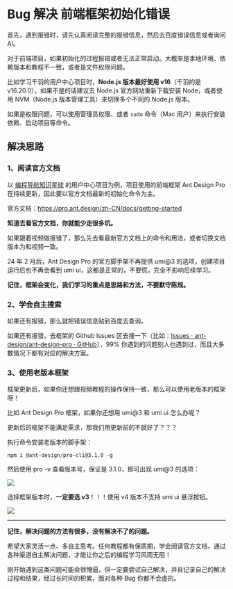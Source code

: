 # Bug 解决  前端框架初始化错误

首先，遇到报错时，请先认真阅读完整的报错信息，然后去百度错误信息或者询问 AI。

对于前端项目，如果初始化的过程报错或者无法正常启动。大概率是本地环境、依赖版本和教程不一致，或者是文件权限问题。

比如学习千羽的用户中心项目时，**Node.js 版本最好使用 v16**（千羽的是 v16.20.0），如果不是的话建议去 Node.js 官方网站重新下载安装 Node，或者使用 NVM（Node.js 版本管理工具）来切换多个不同的 Node.js 版本。

如果是权限问题，可以使用管理员权限、或者 `sudo` 命令（Mac 用户）来执行安装依赖、启动项目等命令。



## 解决思路

### 1、阅读官方文档

以 [编程导航知识星球](https://yuyuanweb.feishu.cn/wiki/VC1qwmX9diCBK3kidyec74vFnde) 的用户中心项目为例，项目使用的前端框架 Ant Design Pro 在持续更新，因此要以官方文档最新的初始化命令为主。

官方文档：https://pro.ant.design/zh-CN/docs/getting-started

**知道去看官方文档，你就能少走很多坑。**

如果跟着视频做报错了，那么先去看最新官方文档上的命令和用法，或者切换文档版本为和视频一致。

24 年 2 月后，Ant Design Pro 的官方脚手架不再提供 umi@3 的选项，创建项目运行后也不再会看到 umi ui，这都是正常的，不要慌，完全不影响后续学习。

**记住，框架会变化，我们学习的重点是思路和方法，不要默守陈规。**



### 2、学会自主搜索

如果还有报错，那么就把错误信息贴到百度去查询。

如果还有报错，去框架的 Github Issues 区去搜一下（比如：[Issues · ant-design/ant-design-pro · GitHub](https://github.com/ant-design/ant-design-pro/issues)），99% 你遇到的问题别人也遇到过，而且大多数情况下都有对应的解决方案。



### 3、使用老版本框架

框架更新后，如果你还想跟视频教程的操作保持一致，那么可以使用老版本的框架呀！

比如 Ant Design Pro 框架，如果你还想用 umi@3 和 umi ui 怎么办呢？

更新后的框架不能满足需求，那我们用更新前的不就好了？？？

执行命令安装老版本的脚手架：

```shell
npm i @ant-design/pro-cli@3.1.0 -g
```



然后使用 pro -v 查看版本号，保证是 3.1.0，即可出现 umi@3 的选项：

![](https://pic.yupi.icu/5563/202404161728141.png)



选择框架版本时，**一定要选 v3**！！！使用 v4 版本不支持 umi ui 悬浮按钮。

![](https://pic.yupi.icu/5563/202404161728109.png)



------



**记住，解决问题的方法有很多，没有解决不了的问题。**

希望大家灵活一点、多自主思考。任何教程都有保质期，学会阅读官方文档、通过各种渠道自主解决问题，才能让你之后的编程学习风雨无阻！

刚开始遇到这类问题可能会很懵逼，但一定要尝试自己解决，并且记录自己的解决过程和结果，经过长时间的积累，面对各种 Bug 你都不会虚的。